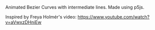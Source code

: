 Animated Bezier Curves with intermediate lines. Made using p5js.

Inspired by Freya Holmér's video: https://www.youtube.com/watch?v=aVwxzDHniEw
